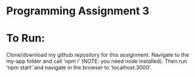 # Programming Assignment 3

# To Run:
Clone/download my github repository for this assignment. 
Navigate to the my-app folder and call ‘npm i’ (NOTE: you need node installed). 
Then run ‘npm start’ and navigate in the browser to ‘localhost:3000’.
